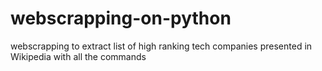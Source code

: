 # webscrapping-on-python
webscrapping to extract list of high ranking tech companies presented in Wikipedia with all the commands
